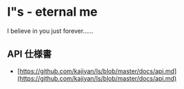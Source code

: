 I"s - eternal me
================

I believe in you just forever……


## API 仕様書
* [https://github.com/kajiyan/Is/blob/master/docs/api.md](https://github.com/kajiyan/Is/blob/master/docs/api.md)